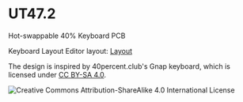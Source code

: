 # UT47.2
Hot-swappable 40% Keyboard PCB

Keyboard Layout Editor layout: [Layout](http://www.keyboard-layout-editor.com/#/gists/ddc8fda154c2c93ac26e38cd5da5988e)

The design is inspired by 40percent.club's Gnap keyboard, which is licensed under [CC BY-SA 4.0](https://creativecommons.org/licenses/by-sa/4.0/).

![Creative Commons Attribution-ShareAlike 4.0 International License](https://i.creativecommons.org/l/by-sa/4.0/88x31.png)